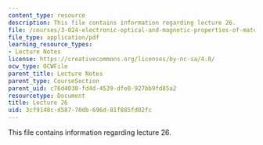 ```yaml
---
content_type: resource
description: This file contains information regarding lecture 26.
file: /courses/3-024-electronic-optical-and-magnetic-properties-of-materials-spring-2013/3cf9148cd58770db696d81f885fd02fc_MIT3_024S13_2012lec26.pdf
file_type: application/pdf
learning_resource_types:
- Lecture Notes
license: https://creativecommons.org/licenses/by-nc-sa/4.0/
ocw_type: OCWFile
parent_title: Lecture Notes
parent_type: CourseSection
parent_uid: c76d4030-fd4d-4539-dfe0-927bb9fd85a2
resourcetype: Document
title: Lecture 26
uid: 3cf9148c-d587-70db-696d-81f885fd02fc
---
```

This file contains information regarding lecture 26.